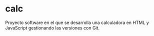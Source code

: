 # calc
Proyecto software en el que se desarrolla una calculadora en HTML y JavaScript gestionando las versiones con Git.
